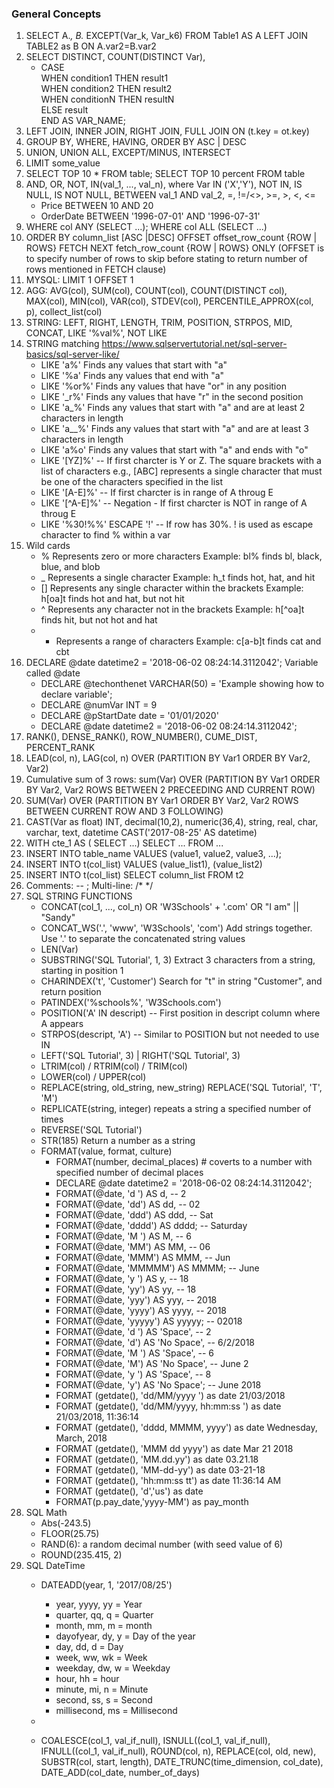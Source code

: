 ### General Concepts
1. SELECT A.*, B.* EXCEPT(Var_k, Var_k6) FROM Table1 AS A LEFT JOIN TABLE2 as B ON A.var2=B.var2
2. SELECT DISTINCT, COUNT(DISTINCT Var), 
   * CASE </br>
    WHEN condition1 THEN result1 </br>
    WHEN condition2 THEN result2 </br>
    WHEN conditionN THEN resultN </br>
    ELSE result </br>
    END AS VAR_NAME; </br>
3. LEFT JOIN, INNER JOIN, RIGHT JOIN, FULL JOIN ON (t.key = ot.key)
4. GROUP BY, WHERE, HAVING, ORDER BY ASC | DESC
5. UNION, UNION ALL, EXCEPT/MINUS, INTERSECT
6. LIMIT some_value
7. SELECT TOP 10 * FROM table; SELECT TOP 10 percent FROM table
8. AND, OR, NOT, IN(val_1, ..., val_n), where Var IN ('X','Y'), NOT IN, IS NULL, IS NOT NULL, BETWEEN val_1 AND val_2, =, !=/<>, >=, >, <, <=
    * Price BETWEEN 10 AND 20
    * OrderDate BETWEEN '1996-07-01' AND '1996-07-31'
9. WHERE col ANY (SELECT ...); WHERE col ALL (SELECT ...)
10. ORDER BY column_list [ASC |DESC] OFFSET offset_row_count {ROW | ROWS} FETCH NEXT fetch_row_count {ROW | ROWS} ONLY  (OFFSET is to specify number of rows to skip before stating to return number of rows mentioned in FETCH clause) 
11. MYSQL: LIMIT 1 OFFSET 1
12. AGG: AVG(col), SUM(col), COUNT(col), COUNT(DISTINCT col), MAX(col), MIN(col), VAR(col), STDEV(col), PERCENTILE_APPROX(col, p), collect_list(col)
13. STRING: LEFT, RIGHT, LENGTH, TRIM, POSITION, STRPOS, MID, CONCAT, LIKE '%val%', NOT LIKE
14. STRING matching https://www.sqlservertutorial.net/sql-server-basics/sql-server-like/
    * LIKE 'a%'	Finds any values that start with "a"
    * LIKE '%a'	Finds any values that end with "a"
    * LIKE '%or%'	Finds any values that have "or" in any position
    * LIKE '_r%'	Finds any values that have "r" in the second position
    * LIKE 'a_%'	Finds any values that start with "a" and are at least 2 characters in length
    * LIKE 'a__%'	Finds any values that start with "a" and are at least 3 characters in length
    * LIKE 'a%o'	Finds any values that start with "a" and ends with "o"
    * LIKE '[YZ]%' -- If first charcter is Y or Z. The square brackets with a list of characters e.g., [ABC] represents a single character that must be one of the characters specified in the list
    * LIKE '[A-E]%' -- If first charcter is in range of A throug E
    * LIKE '[^A-E]%' -- Negation -  If first charcter is NOT in range of A throug E
    * LIKE '%30!%%'  ESCAPE '!' -- If row has 30%. ! is used as escape character to find % within a var
15. Wild cards
    * %	Represents zero or more characters	Example: bl% finds bl, black, blue, and blob
    * _	Represents a single character	Example: h_t finds hot, hat, and hit
    * []	Represents any single character within the brackets	Example: h[oa]t finds hot and hat, but not hit
    * ^	Represents any character not in the brackets	Example: h[^oa]t finds hit, but not hot and hat
    * -	Represents a range of characters	Example: c[a-b]t finds cat and cbt
16. DECLARE @date datetime2 = '2018-06-02 08:24:14.3112042'; Variable called @date
    * DECLARE @techonthenet VARCHAR(50) = 'Example showing how to declare variable';
    * DECLARE @numVar INT = 9
    * DECLARE @pStartDate date = '01/01/2020'
    * DECLARE @date datetime2 = '2018-06-02 08:24:14.3112042';
17. RANK(), DENSE_RANK(), ROW_NUMBER(), CUME_DIST, PERCENT_RANK
19. LEAD(col, n), LAG(col, n) OVER (PARTITION BY Var1 ORDER BY Var2, Var2)
20. Cumulative sum of 3 rows: sum(Var) OVER (PARTITION BY Var1 ORDER BY Var2, Var2 ROWS BETWEEN 2 PRECEEDING AND CURRENT ROW)
21. SUM(Var) OVER (PARTITION BY Var1 ORDER BY Var2, Var2 ROWS BETWEEN CURRENT ROW AND 3 FOLLOWING)
22. CAST(Var as float) INT, decimal(10,2), numeric(36,4), string, real, char, varchar, text, datetime CAST('2017-08-25' AS datetime)
23. WITH cte_1 AS ( SELECT ...) SELECT ... FROM ...
24. INSERT INTO table_name VALUES (value1, value2, value3, ...);
25. INSERT INTO t(col_list) VALUES (value_list1), (value_list2)
26. INSERT INTO t(col_list) SELECT column_list FROM t2
27. Comments: -- ; Multi-line: /*  */
28. SQL STRING FUNCTIONS 
    * CONCAT(col_1, ..., col_n)  OR 'W3Schools' + '.com' OR  "I am" || "Sandy"
    * CONCAT_WS('.', 'www', 'W3Schools', 'com')  Add strings together. Use '.' to separate the concatenated string values
    * LEN(Var)
    * SUBSTRING('SQL Tutorial', 1, 3)  Extract 3 characters from a string, starting in position 1
    * CHARINDEX('t', 'Customer') Search for "t" in string "Customer", and return position
    * PATINDEX('%schools%', 'W3Schools.com')
    * POSITION('A' IN descript) -- First position in descript column where A appears
    * STRPOS(descript, 'A') -- Similar to POSITION but not needed to use IN 
    * LEFT('SQL Tutorial', 3) | RIGHT('SQL Tutorial', 3)
    * LTRIM(col) / RTRIM(col) / TRIM(col)
    * LOWER(col) / UPPER(col)
    * REPLACE(string, old_string, new_string) REPLACE('SQL Tutorial', 'T', 'M') 
    * REPLICATE(string, integer) repeats a string a specified number of times
    * REVERSE('SQL Tutorial')
    * STR(185) Return a number as a string
    * FORMAT(value, format, culture)
      * FORMAT(number, decimal_places) # coverts to a number with specified number of decimal places
      * DECLARE @date datetime2 = '2018-06-02 08:24:14.3112042';
      * FORMAT(@date, 'd ') AS d,   -- 2
      * FORMAT(@date, 'dd') AS dd, -- 02
      * FORMAT(@date, 'ddd') AS ddd, -- Sat
      * FORMAT(@date, 'dddd') AS dddd; -- Saturday
      * FORMAT(@date, 'M ') AS M, -- 6
      * FORMAT(@date, 'MM') AS MM, -- 06
      * FORMAT(@date, 'MMM') AS MMM, -- Jun
      * FORMAT(@date, 'MMMMM') AS MMMM; --  June
      * FORMAT(@date, 'y ') AS y, -- 18
      * FORMAT(@date, 'yy') AS yy, -- 18
      * FORMAT(@date, 'yyy') AS yyy, -- 2018
      * FORMAT(@date, 'yyyy') AS yyyy, -- 2018
      * FORMAT(@date, 'yyyyy') AS yyyyy;  --  02018
      * FORMAT(@date, 'd ') AS 'Space', --  2
      * FORMAT(@date, 'd') AS 'No Space', -- 6/2/2018
      * FORMAT(@date, 'M ') AS 'Space', -- 6
      * FORMAT(@date, 'M') AS 'No Space', -- June 2
      * FORMAT(@date, 'y ') AS 'Space', -- 8
      * FORMAT(@date, 'y') AS 'No Space';  -- June 2018
      * FORMAT (getdate(), 'dd/MM/yyyy ') as date	21/03/2018
      * FORMAT (getdate(), 'dd/MM/yyyy, hh:mm:ss ') as date	21/03/2018, 11:36:14
      * FORMAT (getdate(), 'dddd, MMMM, yyyy') as date	Wednesday, March, 2018
      * FORMAT (getdate(), 'MMM dd yyyy') as date	Mar 21 2018
      * FORMAT (getdate(), 'MM.dd.yy') as date	03.21.18
      * FORMAT (getdate(), 'MM-dd-yy') as date	03-21-18
      * FORMAT (getdate(), 'hh:mm:ss tt') as date	11:36:14 AM
      * FORMAT (getdate(), 'd','us') as date    
      * FORMAT(p.pay_date,'yyyy-MM') as pay_month
29. SQL Math
    * Abs(-243.5)
    * FLOOR(25.75)
    * RAND(6): a random decimal number (with seed value of 6)
    * ROUND(235.415, 2)
30. SQL DateTime
    * DATEADD(year, 1, '2017/08/25')
      * year, yyyy, yy = Year
      * quarter, qq, q = Quarter
      * month, mm, m = month
      * dayofyear, dy, y = Day of the year
      * day, dd, d = Day
      * week, ww, wk = Week
      * weekday, dw, w = Weekday
      * hour, hh = hour
      * minute, mi, n = Minute
      * second, ss, s = Second
      * millisecond, ms = Millisecond
    * 

    * COALESCE(col_1, val_if_null), ISNULL((col_1, val_if_null), IFNULL((col_1, val_if_null),  ROUND(col, n), REPLACE(col, old, new), SUBSTR(col, start, length),  DATE_TRUNC(time_dimension, col_date), DATE_ADD(col_date, number_of_days)
